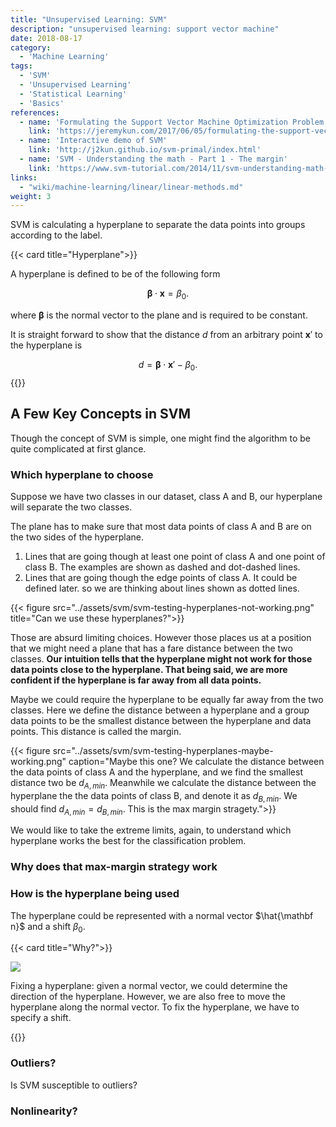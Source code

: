```yaml
---
title: "Unsupervised Learning: SVM"
description: "unsupervised learning: support vector machine"
date: 2018-08-17
category:
  - 'Machine Learning'
tags:
  - 'SVM'
  - 'Unsupervised Learning'
  - 'Statistical Learning'
  - 'Basics'
references:
  - name: 'Formulating the Support Vector Machine Optimization Problem'
    link: 'https://jeremykun.com/2017/06/05/formulating-the-support-vector-machine-optimization-problem/'
  - name: 'Interactive demo of SVM'
    link: 'http://j2kun.github.io/svm-primal/index.html'
  - name: 'SVM - Understanding the math - Part 1 - The margin'
    link: 'https://www.svm-tutorial.com/2014/11/svm-understanding-math-part-1/'
links:
  - "wiki/machine-learning/linear/linear-methods.md"
weight: 3
---
```


SVM is calculating a hyperplane to separate the data points into groups according to the label.

{{< card title="Hyperplane">}}

A hyperplane is defined to be of the following form

$$
\begin{equation}
\boldsymbol{\beta} \cdot \mathbf x = \beta_0.
\end{equation}
$$

where $\boldsymbol\beta$ is the normal vector to the plane and is required to be constant.

It is straight forward to show that the distance $d$ from an arbitrary point $\mathbf x'$ to the hyperplane is

$$
\begin{equation}
d = \boldsymbol\beta \cdot \mathbf x' - \beta_0.
\end{equation}
$$
{{</card>}}


## A Few Key Concepts in SVM

Though the concept of SVM is simple, one might find the algorithm to be quite complicated at first glance.

### Which hyperplane to choose

Suppose we have two classes in our dataset, class A and B, our hyperplane will separate the two classes.

The plane has to make sure that most data points of class A and B are on the two sides of the hyperplane.

1. Lines that are going though at least one point of class A and one point of class B. The examples are shown as dashed and dot-dashed lines.
2. Lines that are going though the edge points of class A. It could be defined later. so we are thinking about lines shown as dotted lines.


{{< figure src="../assets/svm/svm-testing-hyperplanes-not-working.png" title="Can we use these hyperplanes?">}}

Those are absurd limiting choices. However those places us at a position that we might need a plane that has a fare distance between the two classes. **Our intuition tells that the hyperplane might not work for those data points close to the hyperplane. That being said, we are more confident if the hyperplane is far away from all data points.**

Maybe we could require the hyperplane to be equally far away from the two classes. Here we define the distance between a hyperplane and a group data points to be the smallest distance between the hyperplane and data points. This distance is called the margin.

{{< figure src="../assets/svm/svm-testing-hyperplanes-maybe-working.png" caption="Maybe this one? We calculate the distance between the data points of class A and the hyperplane, and we find the smallest distance two be $d_{A,min}$. Meanwhile we calculate the distance between the hyperplane the the data points of class B, and denote it as $d_{B,min}$. We should find $d_{A, min} = d_{B, min}$. This is the max margin stragety.">}}


We would like to take the extreme limits, again, to understand which hyperplane works the best for the classification problem.


### Why does that max-margin strategy work


### How is the hyperplane being used

The hyperplane could be represented with a normal vector $\hat{\mathbf n}$ and a shift $\beta_0$.

{{< card title="Why?">}}

![](../assets/svm/define-a-hyperplane.png)

Fixing a hyperplane: given a normal vector, we could determine the direction of the hyperplane. However, we are also free to move the hyperplane along the normal vector. To fix the hyperplane, we have to specify a shift.

{{</card>}}

### Outliers?

Is SVM susceptible to outliers?


### Nonlinearity?
